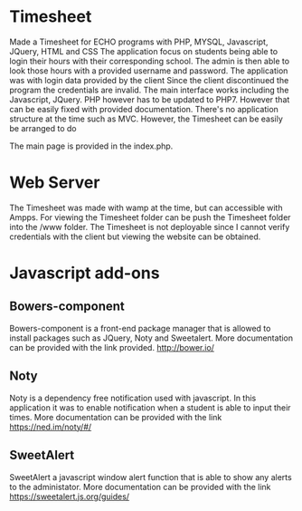 # Timesheet
Made a Timesheet for ECHO programs with PHP, MYSQL, Javascript, JQuery, HTML and CSS
The application focus on students being able to login their hours with their corresponding school. 
The admin is then able to look those hours with a provided username and password. 
The application was with login data provided by the client
Since the client discontinued the program the credentials are invalid. 
The main interface works including the Javascript, JQuery. PHP however has to be updated to PHP7. However that can be easily fixed with provided documentation. 
There's no application structure at the time such as MVC. However, the Timesheet can be easily be arranged to do 

The main page is provided in the index.php.
# Web Server
The Timesheet was made with wamp at the time, but can accessible with Ampps. 
For viewing the Timesheet folder can be push the Timesheet folder into the /www folder. 
The Timesheet is not deployable since I cannot verify credentials with the client but viewing the website can be obtained. 

# Javascript add-ons

## Bowers-component 
Bowers-component is a front-end package manager that is allowed to install packages such as JQuery, Noty and Sweetalert. More documentation can be provided with the link 
provided. http://bower.io/

## Noty
Noty is a dependency free notification used with javascript. In this application it was to enable notification when a student is able to input their times. More documentation can be provided with the link https://ned.im/noty/#/

## SweetAlert
SweetAlert a javascript window alert function that is able to show any alerts to the administator. More documentation can be provided with the link https://sweetalert.js.org/guides/


